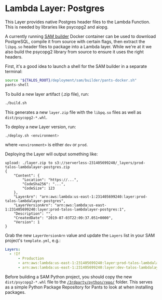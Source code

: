 # Lambda Layer: Postgres

This Layer provides native Postgres header files to the Lambda Function. This is needed by libraries like psycopg2 and aiopg.

A currently running [SAM builder](../builder) Docker container can be used to download PostgreSQL, compile it from source with certain flags, then extract the `libpq.so` header files to package into a Lambda layer. While we're at it we also build the psycopg2 library from source to ensure it uses the right headers.

First, it's a good idea to launch a shell for the SAM builder in a separate terminal:
```bash
source "${TALOS_ROOT}/deployment/sam/builder/pants-docker.sh"
pants-shell
```

To build a new layer artifact (.zip file), run:
```bash
./build.sh
```
This generates a new `layer.zip` file with the `libpq.so` files as well as `dist/psycopg2-*.whl`.

To deploy a new Layer version, run:
```bash
./deploy.sh <environment>
```
where `<environment>` is either `dev` or `prod`.

Deploying the Layer will output something like:
```
upload: ./layer.zip to s3://serverless-231405699240/_layers/prod-talos-lambdalayer-postgres.zip
{
    "Content": {
        "Location": "https://...",
        "CodeSha256": "...",
        "CodeSize": 123
    },
    "LayerArn": "arn:aws:lambda:us-east-1:231405699240:layer:prod-talos-lambdalayer-postgres",
    "LayerVersionArn": "arn:aws:lambda:us-east-1:231405699240:layer:prod-talos-lambdalayer-postgres:1",
    "Description": "",
    "CreatedDate": "2019-07-03T22:09:37.051+0000",
    "Version": 1
}
```
Grab the new `LayerVersionArn` value and update the `Layers` list in your SAM project's `template.yml`, e.g.:
```yaml
Layers:
  - !If
      - Production
      - arn:aws:lambda:us-east-1:231405699240:layer:prod-talos-lambdalayer-postgres:1
      - arn:aws:lambda:us-east-1:231405699240:layer:dev-talos-lambdalayer-postgres:1
```

Before building a SAM Python project, you should copy the new `dist/psycopg2-*.whl` file to the [`/3rdparty/python/repo/`](/3rdparty/python/repo/) folder. This serves as a simple Python Package Repository for Pants to look at when installing packages.
